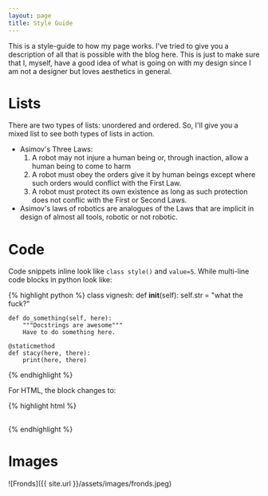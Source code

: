 ```yaml
---
layout: page
title: Style Guide
---
```


This is a style-guide to how my page works. I've tried to give you a description of all that is possible with the blog here. This is just to make sure that I, myself, have a good idea of what is going on with my design since I am not a designer but loves aesthetics in general.

# Lists

There are two types of lists: unordered and ordered. So, I'll give you a mixed list to see both types of lists in action.

- Asimov's Three Laws:
    1. A robot may not injure a human being or, through inaction, allow a human being to come to harm
    2. A robot must obey the orders give it by human beings except where such orders would conflict with the First Law.
    3. A robot must protect its own existence as long as such protection does not conflic with the First or Second Laws.
- Asimov's laws of robotics are analogues of the Laws that are implicit in design of almost all tools, robotic or not robotic.

# Code

Code snippets inline look like `class style()` and `value=5`. While multi-line code blocks in python look like:

{% highlight python %}
class vignesh:
    def __init__(self):
        self.str = "what the fuck?"

    def do_something(self, here):
        """Docstrings are awesome"""
        Have to do something here.

    @staticmethod
    def stacy(here, there):
        print(here, there)
{% endhighlight %}

For HTML, the block changes to:

{% highlight html %}
<div class="link-posts">
    <h2>
        <a href="{{ site.url }}{{ post.url }}" title="{{ post.title }}">
        </a>
    </h2>
</div> 
{% endhighlight %}

# Images

![Fronds]({{ site.url }}/assets/images/fronds.jpeg)

